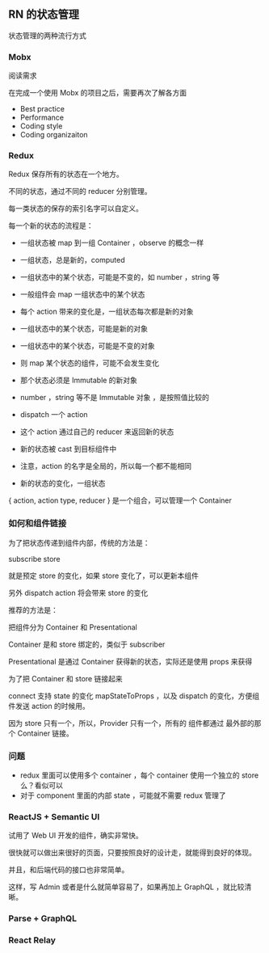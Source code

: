 ## RN 的状态管理

状态管理的两种流行方式

### Mobx

阅读需求

在完成一个使用 Mobx 的项目之后，需要再次了解各方面

- Best practice
- Performance
- Coding style 
- Coding organizaiton

### Redux

Redux 保存所有的状态在一个地方。

不同的状态，通过不同的 reducer 分别管理。

每一类状态的保存的索引名字可以自定义。

每一个新的状态的流程是：

- 一组状态被 map 到一组 Container ，observe 的概念一样
- 一组状态，总是新的，computed
- 一组状态中的某个状态，可能是不变的，如 number ，string 等

- 一般组件会 map 一组状态中的某个状态
- 每个 action 带来的变化是，一组状态每次都是新的对象
- 一组状态中的某个状态，可能是新的对象
- 一组状态中的某个状态，可能是不变的对象

- 则 map 某个状态的组件，可能不会发生变化
- 那个状态必须是 Immutable 的新对象
- number ，string 等不是 Immutable 对象 ，是按照值比较的

- dispatch 一个 action
- 这个 action 通过自己的 reducer 来返回新的状态
- 新的状态被 cast 到目标组件中
- 注意，action 的名字是全局的，所以每一个都不能相同
- 新的状态的变化，一组状态

{ action, action type, reducer } 是一个组合，可以管理一个 Container

### 如何和组件链接

为了把状态传递到组件内部，传统的方法是：

subscribe store 

就是预定 store 的变化，如果 store 变化了，可以更新本组件

另外 dispatch action 将会带来 store 的变化

推荐的方法是：

把组件分为 Container 和 Presentational 

Container 是和 store 绑定的，类似于 subscriber

Presentational 是通过 Container 获得新的状态，实际还是使用 props 来获得

为了把 Container 和 store 链接起来

connect 支持 state 的变化 mapStateToProps ，以及 dispatch 的变化，方便组件发送 action 的时候用。

因为 store 只有一个，所以，Provider 只有一个，所有的 组件都通过 最外部的那个 Container 链接。

### 问题

- redux 里面可以使用多个 container ，每个 container 使用一个独立的 store 么？看似可以
- 对于 component 里面的内部 state ，可能就不需要 redux 管理了


### ReactJS + Semantic UI

试用了 Web UI 开发的组件，确实非常快。

很快就可以做出来很好的页面，只要按照良好的设计走，就能得到良好的体现。

并且，和后端代码的接口也非常简单。

这样，写 Admin 或者是什么就简单容易了，如果再加上 GraphQL ，就比较清晰。

### Parse + GraphQL


### React Relay



 


